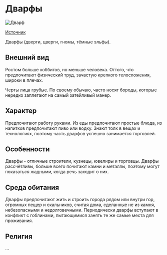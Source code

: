 # Дварфы

![Дварф](https://images-wixmp-ed30a86b8c4ca887773594c2.wixmp.com/intermediary/f/38179171-b9e2-4762-ab1f-3743535e70ea/d7wi82g-87f42b02-525b-48f9-8bc5-d17876dd6dce.jpg)

[Источник](https://www.deviantart.com/emiljart/art/Dwarf-Explorer-477861208)

Дварфы (дверги, цверги, гномы, тёмные эльфы).

## Внешний вид

Ростом больше хоббитов, но меньше человека. Оттого, что предпочитают физический труд, зачастую крепкого телосложения, широки в плечах.

Черты лица грубые. По своему обычаю, часто носят бороды, которые нередко заплетают на самый затейливый манер.

## Характер

Предпочитают работу руками. Из еды предпочитают простые блюда, из напитков предпочитают пиво или водку. Знают толк в вещах и технологиях, поэтому часть дварфов успешно занимается торговлей.

## Особенности

Дварфы - отличные строители, кузнецы, ювелиры и торговцы. Дварфы рассчётливы, больше всего почитают камни и металлы, поэтому могут показаться жадными, когда речь заходит о них.

## Среда обитания

Дварфы предпочитают жить и строить города рядом или внутри гор, огромных пещер и скальников, считая дома, сделанные не из камня, небезопасными и недолговечными. Периодически дварфы вступают в конфликт с гоблинами, пытающимися занять те же самые места для проживания.

## Религия

...

